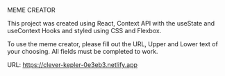 MEME CREATOR

This project was created using React, Context API with the useState and useContext Hooks and styled using CSS and Flexbox.

To use the meme creator, please fill out the URL, Upper and Lower text of your choosing. All fields must be completed to work.

URL: https://clever-kepler-0e3eb3.netlify.app
